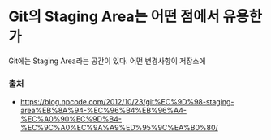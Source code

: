 # Git의 Staging Area는 어떤 점에서 유용한가

Git에는 Staging Area라는 공간이 있다. 어떤 변경사항이 저장소에 


### 출처
- https://blog.npcode.com/2012/10/23/git%EC%9D%98-staging-area%EB%8A%94-%EC%96%B4%EB%96%A4-%EC%A0%90%EC%9D%B4-%EC%9C%A0%EC%9A%A9%ED%95%9C%EA%B0%80/